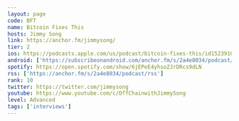 ```yaml
---
layout: page
code: BFT
name: Bitcoin Fixes This
hosts: Jimmy Song
link: https://anchor.fm/jimmysong/
tier: 2
ios: https://podcasts.apple.com/us/podcast/bitcoin-fixes-this/id1523910866
android: ['https://subscribeonandroid.com/anchor.fm/s/2a4e8034/podcast/rss']
spotify: https://open.spotify.com/show/6jEPeE4yhsoZJrDRcs9dLN
rss: ['https://anchor.fm/s/2a4e8034/podcast/rss']
rank: 10
twitter: https://twitter.com/jimmysong
youtube: https://www.youtube.com/c/OffChainwithJimmySong
level: Advanced
tags: ['interviews']
---
```

